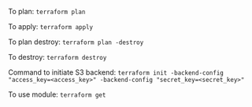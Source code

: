 To plan:
```terraform plan```

To apply:
```terraform apply```

To plan destroy:
```terraform plan -destroy```

To destroy:
```terraform destroy```

Command to initiate S3 backend:
```terraform init -backend-config "access_key=<access_key>" -backend-config "secret_key=<secret_key>"```

To use module:
```terraform get```
